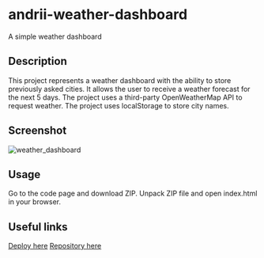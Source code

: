 # andrii-weather-dashboard

  A simple weather dashboard

## Description

This project represents a weather dashboard with the ability to store previously asked cities.
It allows the user to receive a weather forecast for the next 5 days.
The project uses a third-party OpenWeatherMap API to request weather.
The project uses localStorage to store city names.

## Screenshot

![weather_dashboard](https://github.com/AndriiMedvediev987/andrii-weather-dashboard/assets/144401796/c7ed1390-b68f-4b72-9a43-800ad436a5f0)

## Usage

Go to the code page and download ZIP.
Unpack ZIP file and open index.html in your browser.

## Useful links
[Deploy here](https://andriimedvediev987.github.io/andrii-weather-dashboard/)
[Repository here](https://github.com/AndriiMedvediev987/andrii-weather-dashboard.git)
